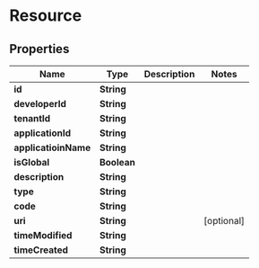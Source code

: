 

# Resource


## Properties

| Name | Type | Description | Notes |
|------------ | ------------- | ------------- | -------------|
|**id** | **String** |  |  |
|**developerId** | **String** |  |  |
|**tenantId** | **String** |  |  |
|**applicationId** | **String** |  |  |
|**applicatioinName** | **String** |  |  |
|**isGlobal** | **Boolean** |  |  |
|**description** | **String** |  |  |
|**type** | **String** |  |  |
|**code** | **String** |  |  |
|**uri** | **String** |  |  [optional] |
|**timeModified** | **String** |  |  |
|**timeCreated** | **String** |  |  |



